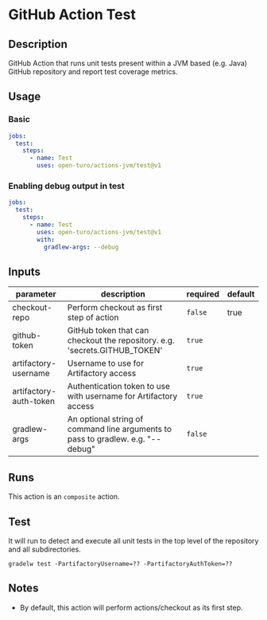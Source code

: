 # GitHub Action Test

## Description

GitHub Action that runs unit tests present within a JVM based (e.g. Java) GitHub repository and report test coverage metrics.

## Usage

### Basic

```yaml
jobs:
  test:
    steps:
      - name: Test
        uses: open-turo/actions-jvm/test@v1
```

### Enabling debug output in test

```yaml
jobs:
  test:
    steps:
      - name: Test
        uses: open-turo/actions-jvm/test@v1
        with:
          gradlew-args: --debug
```

## Inputs

| parameter              | description                                                                     | required | default |
| ---------------------- | ------------------------------------------------------------------------------- | -------- | ------- |
| checkout-repo          | Perform checkout as first step of action                                        | `false`  | true    |
| github-token           | GitHub token that can checkout the repository. e.g. 'secrets.GITHUB_TOKEN'      | `true`   |         |
| artifactory-username   | Username to use for Artifactory access                                          | `true`   |         |
| artifactory-auth-token | Authentication token to use with username for Artifactory access                | `true`   |         |
| gradlew-args           | An optional string of command line arguments to pass to gradlew. e.g. "--debug" | `false`  |         |

## Runs

This action is an `composite` action.

## Test

It will run to detect and execute all unit tests in the top level of the
repository and all subdirectories.

```shell
gradelw test -PartifactoryUsername=?? -PartifactoryAuthToken=??
```

## Notes

- By default, this action will perform actions/checkout as its first step.
